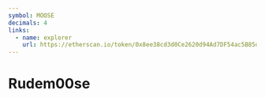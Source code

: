 ```yaml
---
symbol: MOOSE
decimals: 4
links:
  - name: explorer
    url: https://etherscan.io/token/0x8ee38cd3d0Ce2620d94Ad7DF54ac5B85d7d28935
---
```


# Rudem00se
